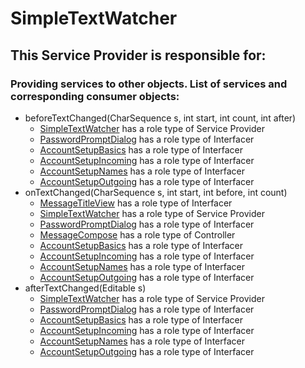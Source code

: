 # SimpleTextWatcher
## This Service Provider is responsible for:
### Providing services to other objects. List of services and corresponding consumer objects: 
* beforeTextChanged(CharSequence s, int start, int count, int after)
	* [SimpleTextWatcher](../ServiceProviders/SimpleTextWatcher.md) has a role type of Service Provider
	* [PasswordPromptDialog](../Interfacers/PasswordPromptDialog.md) has a role type of Interfacer
	* [AccountSetupBasics](../Interfacers/AccountSetupBasics.md) has a role type of Interfacer
	* [AccountSetupIncoming](../Interfacers/AccountSetupIncoming.md) has a role type of Interfacer
	* [AccountSetupNames](../Interfacers/AccountSetupNames.md) has a role type of Interfacer
	* [AccountSetupOutgoing](../Interfacers/AccountSetupOutgoing.md) has a role type of Interfacer
* onTextChanged(CharSequence s, int start, int before, int count)
	* [MessageTitleView](../Interfacers/MessageTitleView.md) has a role type of Interfacer
	* [SimpleTextWatcher](../ServiceProviders/SimpleTextWatcher.md) has a role type of Service Provider
	* [PasswordPromptDialog](../Interfacers/PasswordPromptDialog.md) has a role type of Interfacer
	* [MessageCompose](../Controllers/MessageCompose.md) has a role type of Controller
	* [AccountSetupBasics](../Interfacers/AccountSetupBasics.md) has a role type of Interfacer
	* [AccountSetupIncoming](../Interfacers/AccountSetupIncoming.md) has a role type of Interfacer
	* [AccountSetupNames](../Interfacers/AccountSetupNames.md) has a role type of Interfacer
	* [AccountSetupOutgoing](../Interfacers/AccountSetupOutgoing.md) has a role type of Interfacer
* afterTextChanged(Editable s)
	* [SimpleTextWatcher](../ServiceProviders/SimpleTextWatcher.md) has a role type of Service Provider
	* [PasswordPromptDialog](../Interfacers/PasswordPromptDialog.md) has a role type of Interfacer
	* [AccountSetupBasics](../Interfacers/AccountSetupBasics.md) has a role type of Interfacer
	* [AccountSetupIncoming](../Interfacers/AccountSetupIncoming.md) has a role type of Interfacer
	* [AccountSetupNames](../Interfacers/AccountSetupNames.md) has a role type of Interfacer
	* [AccountSetupOutgoing](../Interfacers/AccountSetupOutgoing.md) has a role type of Interfacer

